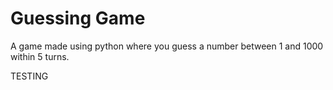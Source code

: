 # Guessing Game

A game made using python where you guess a number between 1 and 1000 within 5 turns.

TESTING